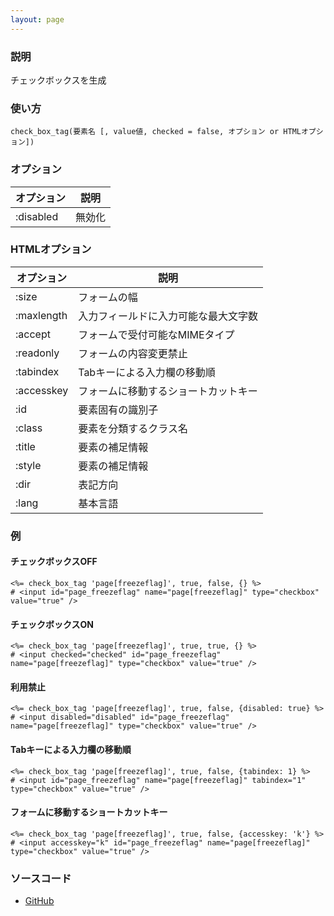 ```yaml
---
layout: page
---
```

### 説明
チェックボックスを生成

### 使い方
    check_box_tag(要素名 [, value値, checked = false, オプション or HTMLオプション])

### オプション

オプション   | 説明
---------- | ------------------
:disabled  | 無効化

### HTMLオプション

オプション   | 説明
---------- | ------------------
:size      | フォームの幅
:maxlength | 入力フィールドに入力可能な最大文字数
:accept    | フォームで受付可能なMIMEタイプ
:readonly  | フォームの内容変更禁止
:tabindex  | Tabキーによる入力欄の移動順
:accesskey | フォームに移動するショートカットキー
:id        | 要素固有の識別子
:class     | 要素を分類するクラス名
:title     | 要素の補足情報
:style     | 要素の補足情報
:dir       | 表記方向
:lang      | 基本言語

### 例
#### チェックボックスOFF
    <%= check_box_tag 'page[freezeflag]', true, false, {} %>
    # <input id="page_freezeflag" name="page[freezeflag]" type="checkbox" value="true" />

#### チェックボックスON
    <%= check_box_tag 'page[freezeflag]', true, true, {} %>
    # <input checked="checked" id="page_freezeflag" name="page[freezeflag]" type="checkbox" value="true" />

#### 利用禁止
    <%= check_box_tag 'page[freezeflag]', true, false, {disabled: true} %>
    # <input disabled="disabled" id="page_freezeflag" name="page[freezeflag]" type="checkbox" value="true" />

#### Tabキーによる入力欄の移動順
    <%= check_box_tag 'page[freezeflag]', true, false, {tabindex: 1} %>
    # <input id="page_freezeflag" name="page[freezeflag]" tabindex="1" type="checkbox" value="true" />

#### フォームに移動するショートカットキー
    <%= check_box_tag 'page[freezeflag]', true, false, {accesskey: 'k'} %>
    # <input accesskey="k" id="page_freezeflag" name="page[freezeflag]" type="checkbox" value="true" />

### ソースコード
* [GitHub](https://github.com/rails/rails/blob/f33d52c95217212cbacc8d5e44b5a8e3cdc6f5b3/actionview/lib/action_view/helpers/form_tag_helper.rb#L381)